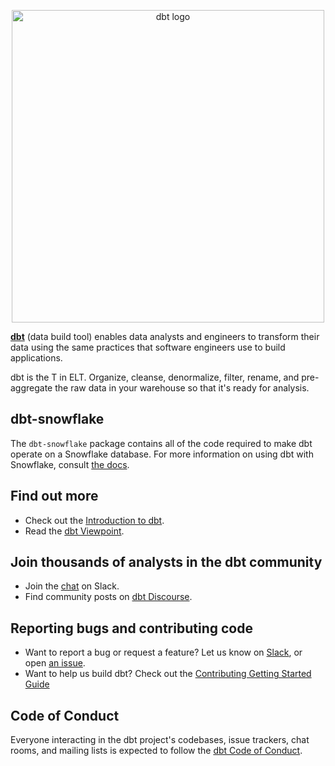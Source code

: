 <p align="center">
  <img src="https://raw.githubusercontent.com/fishtown-analytics/dbt/6c6649f9129d5d108aa3b0526f634cd8f3a9d1ed/etc/dbt-logo-full.svg" alt="dbt logo" width="500"/>
</p>

**[dbt](https://www.getdbt.com/)** (data build tool) enables data analysts and engineers to transform their data using the same practices that software engineers use to build applications.

dbt is the T in ELT. Organize, cleanse, denormalize, filter, rename, and pre-aggregate the raw data in your warehouse so that it's ready for analysis.

## dbt-snowflake

The `dbt-snowflake` package contains all of the code required to make dbt operate on a Snowflake database. For
more information on using dbt with Snowflake, consult [the docs](https://docs.getdbt.com/docs/profile-snowflake).


## Find out more

-   Check out the [Introduction to dbt](https://docs.getdbt.com/docs/introduction/).
-   Read the [dbt Viewpoint](https://docs.getdbt.com/docs/about/viewpoint/).

## Join thousands of analysts in the dbt community

-   Join the [chat](http://community.getdbt.com/) on Slack.
-   Find community posts on [dbt Discourse](https://discourse.getdbt.com).

## Reporting bugs and contributing code

-   Want to report a bug or request a feature? Let us know on [Slack](http://community.getdbt.com/), or open [an issue](https://github.com/fishtown-analytics/dbt/issues/new).
-   Want to help us build dbt? Check out the [Contributing Getting Started Guide](https://github.com/fishtown-analytics/dbt/blob/HEAD/CONTRIBUTING.md)

## Code of Conduct

Everyone interacting in the dbt project's codebases, issue trackers, chat rooms, and mailing lists is expected to follow the [dbt Code of Conduct](https://community.getdbt.com/code-of-conduct).
